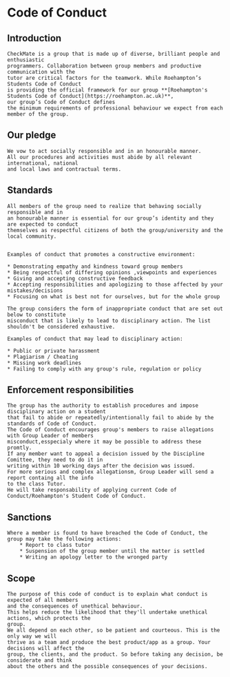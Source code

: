 # Code of Conduct

## Introduction
	CheckMate is a group that is made up of diverse, brilliant people and enthusiastic 
	programmers. Collaboration between group members and productive communication with the 
	tutor are critical factors for the teamwork. While Roehampton’s Students Code of Conduct 
	is providing the official framework for our group **[Roehampton's Students Code of Conduct](https://roehampton.ac.uk)**, 
	our group’s Code of Conduct defines 
	the minimum requirements of professional behaviour we expect from each member of the group.

## Our pledge
	We vow to act socially responsible and in an honourable manner. 
	All our procedures and activities must abide by all relevant international, national 
	and local laws and contractual terms.

## Standards
 	All members of the group need to realize that behaving socially responsible and in
	an honourable manner is essential for our group’s identity and they are expected to conduct 
	themselves as respectful citizens of both the group/university and the local community.
	
	
	Examples of conduct that promotes a constructive environment:

	* Demonstrating empathy and kindness toward group members
	* Being respectful of differing opinions ,viewpoints and experiences
	* Giving and accepting constructive feedback 
	* Accepting responsibilities and apologizing to those affected by your mistakes/decisions
	* Focusing on what is best not for ourselves, but for the whole group
	
	The group considers the form of inappropriate conduct that are set out below to constitute 
	misconduct that is likely to lead to disciplinary action. The list shouldn't be considered exhaustive.

	Examples of conduct that may lead to disciplinary action:
	
	* Public or private harassment
	* Plagiarism / Cheating
	* Missing work deadlines
	* Failing to comply with any group's rule, regulation or policy


## Enforcement responsibilities
	
	The group has the authority to establish procedures and impose disciplinary action on a student 
	that fail to abide or repeatedly/intentionally fail to abide by the standards of Code of Conduct.
	The Code of Conduct encourages group's members to raise allegations with Group Leader of members 
	misconduct,esspecialy where it may be possible to address these promtly.  
	If any member want to appeal a decision issued by the Discipline Comittee, they need to do it in 
	writing within 10 working days after the decision was issued.
	For more serious and complex allegationsm, Group Leader will send a report containg all the info 
	to the class Tutor.
	He will take responsability of applying current Code of Conduct/Roehampton's Student Code of Conduct.
		
## Sanctions	
	Where a member is found to have breached the Code of Conduct, the group may take the following actions:
		* Report to class tutor
		* Suspension of the group member until the matter is settled
		* Writing an apology letter to the wronged party
		

## Scope
	
	The purpose of this code of conduct is to explain what conduct is expected of all members 
	and the consequences of unethical behaviour.
	This helps reduce the likelihood that they'll undertake unethical actions, which protects the 
	group.
	We all depend on each other, so be patient and courteous. This is the only way we will 
	thrive as a team and produce the best product/app as a group. Your decisions will affect the 
	group, the clients, and the product. So before taking any decision, be considerate and think 
	about the others and the possible consequences of your decisions.

